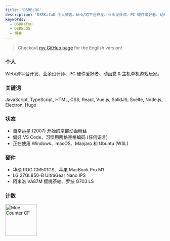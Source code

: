 ```yaml
---
title: 'DSRBLOG'
description: 'DSRKafuU 个人博客。Web/跨平台开发、业余设计师、PC 硬件爱好者、动画党 & 主机单机游戏玩家。'
keywords:
  - DSRKafuU
  - DSRBLOG
  - 博客
---
```


> Checkout [my GitHub page](https://github.com/dsrkafuu) for the English version!

### 个人

Web/跨平台开发、业余设计师、PC 硬件爱好者、动画党 & 主机单机游戏玩家。

### 关键词

JavaScript, TypeScript, HTML, CSS, React, Vue.js, SolidJS, Svelte, Node.js, Electron, Hugo

### 状态

- 自幸运星 (2007) 开始的京都动画粉丝
- 偏好 VS Code、习惯用两格空格编码 (任何语言)
- 正在使用 Windows、macOS、Manjaro 和 Ubuntu (WSL)

### 硬件

- 华硕 ROG GM501GS、苹果 MacBook Pro M1
- LG 27GL850-B UltraGear Nano IPS
- 阿米洛 VA87M 樱桃茶轴、罗技 G703 LS

### 计数

<a href="https://github.com/dsrkafuu/moe-counter-cf#readme" target="_blank" rel="noopener">
  <img height="100" src="https://count.dsrkafuu.net/dsrkafuu:home" alt="Moe Counter CF" />
</a>
